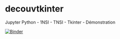 # decouvtkinter
Jupyter Python - 1NSI - TNSI - Tkinter - Démonstration

[![Binder](https://mybinder.org/badge_logo.svg)](https://mybinder.org/v2/gh/WebGE/decouvtkinter/master)